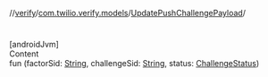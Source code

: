 //[verify](../../index.md)/[com.twilio.verify.models](../index.md)/[UpdatePushChallengePayload](index.md)/[<init>](-init-.md)



# <init>  
[androidJvm]  
Content  
fun [<init>](-init-.md)(factorSid: [String](https://kotlinlang.org/api/latest/jvm/stdlib/kotlin/-string/index.html), challengeSid: [String](https://kotlinlang.org/api/latest/jvm/stdlib/kotlin/-string/index.html), status: [ChallengeStatus](../-challenge-status/index.md))  



